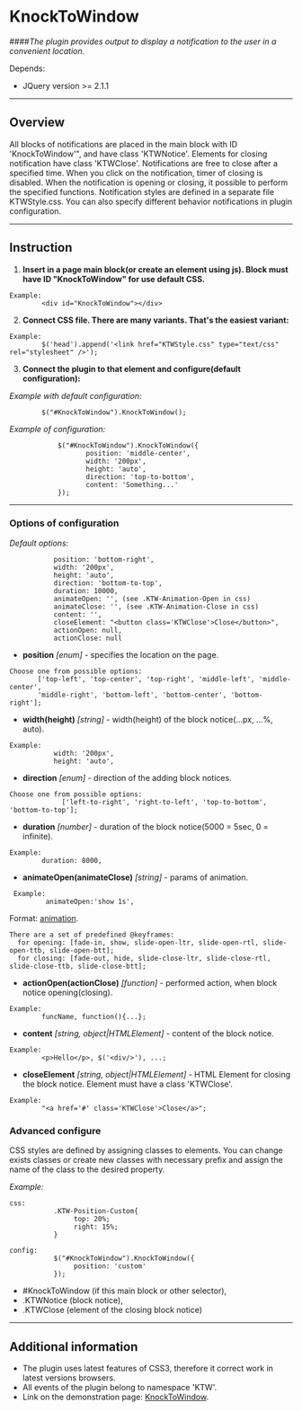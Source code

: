 # KnockToWindow
    
####_The plugin provides output to display a notification to the user in a convenient location._

Depends:
* JQuery version >= 2.1.1

***

## Overview

All blocks of notifications are placed in the main block with ID 'KnockToWindow'",
and have class 'KTWNotice'. Elements for closing notification have class 'KTWClose'.
Notifications are free to close after a specified time. When you click on the notification,
timer of closing is disabled. When the notification is opening or closing,
it possible to perform the specified functions.
Notification styles are defined in a separate file KTWStyle.css. You can also specify
different behavior notifications in plugin configuration. 

***

## Instruction

1. **Insert in a page main block(or create an element using js). Block must have ID "KnockToWindow" for use default CSS.**

 ```
 Example:
         <div id="KnockToWindow"></div>
 ```
    
2. **Connect CSS file. There are many variants. That's the easiest variant:**

 ```
 Example:
         $('head').append('<link href="KTWStyle.css" type="text/css" rel="stylesheet" />');
 ```

3. **Connect the plugin to that element and configure(default configuration):**
        
 _Example with default configuration:_
 
 ```
         $("#KnockToWindow").KnockToWindow();
 ```

 _Example of configuration:_
 ```
             $("#KnockToWindow").KnockToWindow({
                    position: 'middle-center',
                    width: '200px',
                    height: 'auto',
                    direction: 'top-to-bottom',
                    content: 'Something...'
             });
 ```
               
***

### **Options of configuration**

 _Default options:_
 ```
            position: 'bottom-right',
            width: '200px',
            height: 'auto',
            direction: 'bottom-to-top',
            duration: 10000,
            animateOpen: '', (see .KTW-Animation-Open in css)
            animateClose: '', (see .KTW-Animation-Close in css)
            content: '',
            closeElement: "<button class='KTWClose'>Close</button>",
            actionOpen: null,
            actionClose: null
 ```

 * **position** _[enum]_ - specifies the location on the page.

 ```
 Choose one from possible options:
        ['top-left', 'top-center', 'top-right', 'middle-left', 'middle-center',
        'middle-right', 'bottom-left', 'bottom-center', 'bottom-right'];
 ```

 * **width(height)** _[string]_ - width(height) of the block notice(...px, ...%, auto).
 ```
 Example:
            width: '200px',
            height: 'auto',
 ```

 * **direction** _[enum]_ - direction of the adding block notices.
 ```
 Choose one from possible options:
              ['left-to-right', 'right-to-left', 'top-to-bottom', 'bottom-to-top'];
 ```

 * **duration** _[number]_ - duration of the block notice(5000 = 5sec, 0 = infinite).
 ```
 Example:
         duration: 8000,
 ```
 
 * **animateOpen(animateClose)** _[string]_ - params of animation.
 ```
  Example:
          animateOpen:'show 1s',
 ```
  
  Format: [animation](http://www.w3schools.com/cssref/css3_pr_animation.asp).
 ```
 There are a set of predefined @keyframes:
   for opening: [fade-in, show, slide-open-ltr, slide-open-rtl, slide-open-ttb, slide-open-btt];
   for closing: [fade-out, hide, slide-close-ltr, slide-close-rtl, slide-close-ttb, slide-close-btt];
 ```
   
 * **actionOpen(actionClose)** _[function]_ - performed action, when block
 notice opening(closing).
 ```
 Example:
         funcName, function(){...};
 ```

 * **content** _[string, object|HTMLElement]_ - content of the block notice.
 ```
 Example:
         <p>Hello</p>, $('<div/>'), ...; 
 ```

 * **closeElement** _[string, object|HTMLElement]_ - HTML Element for closing the block notice.
 Element must have a class 'KTWClose'.
 ```
 Example:
         "<a href='#' class='KTWClose'>Close</a>";
 ```

### **Advanced configure**

CSS styles are defined by assigning classes to elements. 
You can change exists classes or create new classes with necessary prefix and 
assign the name of the class to the desired property.
 

         
  _Example:_
 
  ```
  css:
             .KTW-Position-Custom{
                  top: 20%;
                  right: 15%;
             } 
              
  config:
             $("#KnockToWindow").KnockToWindow({
                  position: 'custom'
             });
  ```
  
  * \#KnockToWindow (if this main block or other selector),
  * .KTWNotice (block notice),
  * .KTWClose (element of the closing block notice)

***

## Additional information 

* The plugin uses latest features of CSS3, therefore it correct work in latest versions browsers.
* All events of the plugin belong to namespace 'KTW'.
* Link on the demonstration page: [KnockToWindow](http://chtoto.besaba.com).